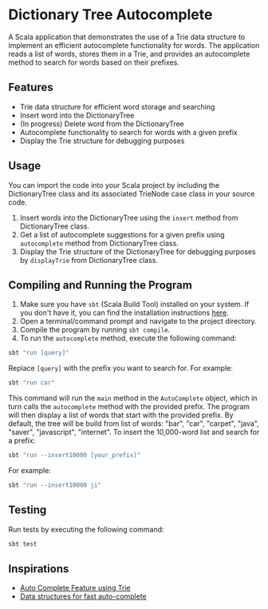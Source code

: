 # Dictionary Tree Autocomplete

A Scala application that demonstrates the use of a Trie data structure to implement an efficient autocomplete functionality for words. The application reads a list of words, stores them in a Trie, and provides an autocomplete method to search for words based on their prefixes.

## Features

- Trie data structure for efficient word storage and searching
- Insert word into the DictionaryTree
- (In progress) Delete word from the DictionaryTree
- Autocomplete functionality to search for words with a given prefix
- Display the Trie structure for debugging purposes

## Usage

You can import the code into your Scala project by including the DictionaryTree class and its associated TrieNode case class in your source code.

1. Insert words into the DictionaryTree using the `insert` method from DictionaryTree class.
2. Get a list of autocomplete suggestions for a given prefix using `autocomplete` method from DictionaryTree class.
3. Display the Trie structure of the DictionaryTree for debugging purposes by `displayTrie` from DictionaryTree class.

## Compiling and Running the Program

1. Make sure you have `sbt` (Scala Build Tool) installed on your system. If you don't have it, you can find the installation instructions [here](https://www.scala-sbt.org/download.html).
2. Open a terminal/command prompt and navigate to the project directory.
3. Compile the program by running `sbt compile`.
4. To run the `autocomplete` method, execute the following command:

```bash
sbt "run [query]"
```
Replace `[query]` with the prefix you want to search for. For example:

```bash
sbt "run car"
```

This command will run the `main` method in the `AutoComplete` object, which in turn calls the `autocomplete` method with the provided prefix. The program will then display a list of words that start with the provided prefix.
By default, the tree will be build from list of words: "bar", "car", "carpet", "java", "saver", "javascript", "internet".
To insert the 10,000-word list and search for a prefix:

```bash
sbt "run --insert10000 [your_prefix]"
```
For example:

```bash
sbt "run --insert10000 ji"
```

## Testing

Run tests by executing the following command:

```bash
sbt test
```

## Inspirations
- [Auto Complete Feature using Trie](https://www.geeksforgeeks.org/auto-complete-feature-using-trie/)
- [Data structures for fast auto-complete](https://futurice.com/blog/data-structures-for-fast-autocomplete?fbclid=IwAR3faZklHNJ3NGLkzlNCvbwrOdh7d1M6rWgAuDFsNYdDF-bhlBv7NQ37uGI)